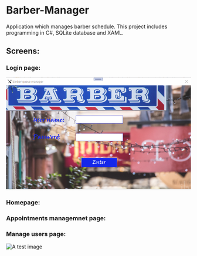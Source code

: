 # Barber-Manager
Application which manages barber schedule. This project includes programming in C#, SQLite database and XAML.

## Screens:

### Login page:
![A test image](./barberManager/Screenshots/Login.png)
### Homepage:
### Appointments managemnet page:
### Manage users page:

![A test image](image.png)
